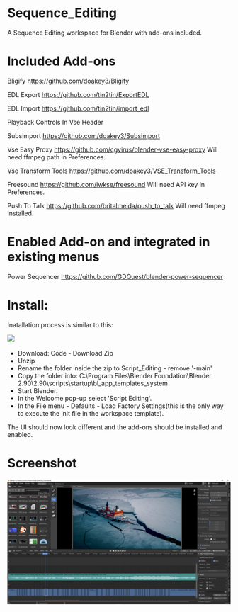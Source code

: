 # Sequence_Editing
A Sequence Editing workspace for Blender with add-ons included.

# Included Add-ons

Bligify https://github.com/doakey3/Bligify

EDL Export https://github.com/tin2tin/ExportEDL

EDL Import https://github.com/tin2tin/import_edl

Playback Controls In Vse Header

Subsimport https://github.com/doakey3/Subsimport

Vse Easy Proxy https://github.com/cgvirus/blender-vse-easy-proxy Will need ffmpeg path in Preferences.

Vse Transform Tools https://github.com/doakey3/VSE_Transform_Tools

Freesound https://github.com/iwkse/freesound Will need API key in Preferences.

Push To Talk https://github.com/britalmeida/push_to_talk Will need ffmpeg installed.

# Enabled Add-on and integrated in existing menus

Power Sequencer https://github.com/GDQuest/blender-power-sequencer

# Install:
Inatallation process is similar to this:

[![](http://img.youtube.com/vi/ufSyony6eRE/0.jpg)](http://www.youtube.com/watch?v=ufSyony6eRE "")
- Download: Code - Download Zip
- Unzip
- Rename the folder inside the zip to Script_Editing - remove '-main'
- Copy the folder into: C:\Program Files\Blender Foundation\Blender 2.90\2.90\scripts\startup\bl_app_templates_system
- Start Blender.
- In the Welcome pop-up select 'Script Editing'.
- In the File menu - Defaults - Load Factory Settings(this is the only way to execute the init file in the workspace template).

The UI should now look different and the add-ons should be installed and enabled.

# Screenshot
![alt text](https://github.com/tin2tin/Sequence_Editing/blob/main/Sequence_Editing.png?raw=true)
